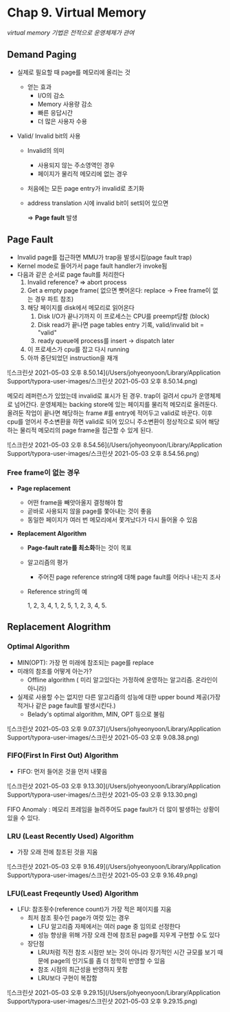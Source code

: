 # Chap 9. Virtual Memory

*virtual memory 기법은 전적으로 운영체제가 관여*

## Demand Paging

- 실제로 필요할 때 page를 메모리에 올리는 것

  - 얻는 효과
    - I/O의 감소
    - Memory 사용량 감소
    - 빠른 응답시간
    - 더 많은 사용자 수용

- Valid/ Invalid bit의 사용

  - Invalid의 의미

    - 사용되지 않는 주소영역인 경우
    - 페이지가 물리적 메모리에 없는 경우

  - 처음에는 모든 page entry가 invalid로 초기화

  - address translation 시에 invalid bit이 set되어 있으면

     => **Page fault** 발생

## Page Fault

- Invalid page를 접근하면 MMU가 trap을 발생시킴(page fault trap)
- Kernel mode로 들어가서 page fault handler가 invoke됨
- 다음과 같은 순서로 page fault를 처리한다
  1. Invalid reference?  => abort process
  2. Get a empty page frame( 없으면 뺏어온다: replace -> Free frame이 없는 경우 파트 참조)
  3. 해당 페이지를 disk에서 메모리로 읽어온다
     1. Disk I/O가 끝나기까지 이 프로세스는 CPU를 preempt당함 (block)
     2. Disk read가 끝나면 page tables entry 기록, valid/invalid bit = "valid"
     3. ready queue에 process를 insert -> dispatch later
  4. 이 프로세스가 cpu를 잡고 다시 running
  5. 아까 중단되었던 instruction을 재개

![스크린샷 2021-05-03 오후 8.50.14](/Users/johyeonyoon/Library/Application Support/typora-user-images/스크린샷 2021-05-03 오후 8.50.14.png)

메모리 레퍼런스가 있었는데 invalid로 표시가 된 경우. trap이 걸려서 cpu가 운영체제로 넘어간다. 운영체제는 backing store에 있는 페이지를 물리적 메모리로 올려둔다. 올려둔 작업이 끝나면 해당하는 frame #를 entry에 적어두고 valid로 바꾼다. 이후 cpu를 얻어서 주소변환을 하면 valid로 되어 있으니 주소변환이 정상적으로 되어 해당하는 물리적 메모리의 page frame을 접근할 수 있게 된다.



![스크린샷 2021-05-03 오후 8.54.56](/Users/johyeonyoon/Library/Application Support/typora-user-images/스크린샷 2021-05-03 오후 8.54.56.png)



### Free frame이 없는 경우

- **Page replacement**

  - 어떤 frame을 빼앗아올지 결정해야 함
  - 곧바로 사용되지 않을 page를 쫓아내는 것이 좋음
  - 동일한 페이지가 여러 번 메모리에서 쫓겨났다가 다시 들어올 수 있음

- **Replacement Algorithm**

  - **Page-fault rate를 최소화**하는 것이 목표

  - 알고리즘의 평가

    - 주어진 page reference string에 대해 page fault를 어라나 내는지 조사

  - Reference string의 예

    1, 2, 3, 4, 1, 2, 5, 1, 2, 3, 4, 5.



## Replacement Alogrithm	

### Optimal Algorithm

- MIN(OPT): 가장 먼 미래에 참조되는 page를 replace
- 미래의 참조를 어떻게 아는가?
  - Offline algorithm	( 미리 알고있다는 가정하에 운영하는 알고리즘. 온라인이 아니라)
- 실제로 사용할 수는 없지만 다른 알고리즘의 성능에 대한 upper bound 제공(가장 적거나 같은 page fault를 발생시킨다.)
  - Belady's optimal algorithm, MIN, OPT 등으로 불림

![스크린샷 2021-05-03 오후 9.07.37](/Users/johyeonyoon/Library/Application Support/typora-user-images/스크린샷 2021-05-03 오후 9.08.38.png)



### FIFO(First In First Out) Algorithm

- FIFO: 먼저 들어온 것을 먼저 내쫓음

![스크린샷 2021-05-03 오후 9.13.30](/Users/johyeonyoon/Library/Application Support/typora-user-images/스크린샷 2021-05-03 오후 9.13.30.png)

FIFO Anomaly : 메모리 프레임을 늘려주어도 page fault가 더 많이 발생하는 상황이 있을 수 있다.



### LRU (Least Recently Used) Algorithm

- 가장 오래 전에 참조된 것을 지움

![스크린샷 2021-05-03 오후 9.16.49](/Users/johyeonyoon/Library/Application Support/typora-user-images/스크린샷 2021-05-03 오후 9.16.49.png)



### LFU(Least Freqeuntly Used) Algorithm

- LFU: 참조횟수(reference count)가 가장 적은 페이지를 지움
  - 최저 참조 횟수인 page가 여럿 있는 경우
    - LFU 알고리즘 자체에서는 여러 page 중 임의로 선정한다
    - 성능 향상을 위해 가장 오래 전에 참조된 page를 지우게 구현할 수도 있다
  - 장단점
    - LRU처럼 직전 참조 시점만 보는 것이 아니라 장기적인 시간 규모를 보기 때문에 page의 인기도를 좀 더 정학히 반영할 수 있음
    - 참조 시점의 최근성을 반영하지 못함
    - LRU보다 구현이 복잡함



![스크린샷 2021-05-03 오후 9.29.15](/Users/johyeonyoon/Library/Application Support/typora-user-images/스크린샷 2021-05-03 오후 9.29.15.png)



